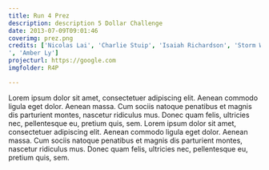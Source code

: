 ```yaml
---
title: Run 4 Prez
description: description 5 Dollar Challenge
date: 2013-07-09T09:01:46
coverimg: prez.png
credits: ['Nicolas Lai', 'Charlie Stuip', 'Isaiah Richardson', 'Storm White', 'Desmond Meagley', 'Asha Richardson', 'Lissa Soep', 'Teresa Chin
', 'Amber Ly']
projecturl: https://google.com
imgfolder: R4P

---
```


Lorem ipsum dolor sit amet, consectetuer adipiscing elit. Aenean commodo ligula
  eget dolor. Aenean massa. Cum sociis natoque penatibus et magnis dis parturient
  montes, nascetur ridiculus mus. Donec quam felis, ultricies nec, pellentesque
  eu, pretium quis, sem. Lorem ipsum dolor sit amet, consectetuer adipiscing elit. Aenean commodo ligula
  eget dolor. Aenean massa. Cum sociis natoque penatibus et magnis dis parturient
  montes, nascetur ridiculus mus. Donec quam felis, ultricies nec, pellentesque
eu, pretium quis, sem.
